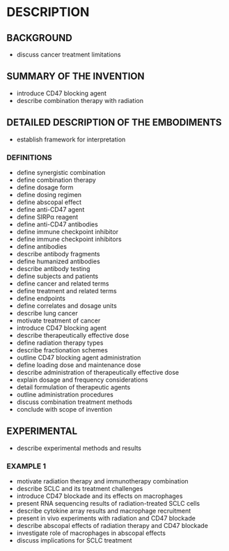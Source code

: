# DESCRIPTION

## BACKGROUND

- discuss cancer treatment limitations

## SUMMARY OF THE INVENTION

- introduce CD47 blocking agent
- describe combination therapy with radiation

## DETAILED DESCRIPTION OF THE EMBODIMENTS

- establish framework for interpretation

### DEFINITIONS

- define synergistic combination
- define combination therapy
- define dosage form
- define dosing regimen
- define abscopal effect
- define anti-CD47 agent
- define SIRPα reagent
- define anti-CD47 antibodies
- define immune checkpoint inhibitor
- define immune checkpoint inhibitors
- define antibodies
- describe antibody fragments
- define humanized antibodies
- describe antibody testing
- define subjects and patients
- define cancer and related terms
- define treatment and related terms
- define endpoints
- define correlates and dosage units
- describe lung cancer
- motivate treatment of cancer
- introduce CD47 blocking agent
- describe therapeutically effective dose
- define radiation therapy types
- describe fractionation schemes
- outline CD47 blocking agent administration
- define loading dose and maintenance dose
- describe administration of therapeutically effective dose
- explain dosage and frequency considerations
- detail formulation of therapeutic agents
- outline administration procedures
- discuss combination treatment methods
- conclude with scope of invention

## EXPERIMENTAL

- describe experimental methods and results

### EXAMPLE 1

- motivate radiation therapy and immunotherapy combination
- describe SCLC and its treatment challenges
- introduce CD47 blockade and its effects on macrophages
- present RNA sequencing results of radiation-treated SCLC cells
- describe cytokine array results and macrophage recruitment
- present in vivo experiments with radiation and CD47 blockade
- describe abscopal effects of radiation therapy and CD47 blockade
- investigate role of macrophages in abscopal effects
- discuss implications for SCLC treatment

